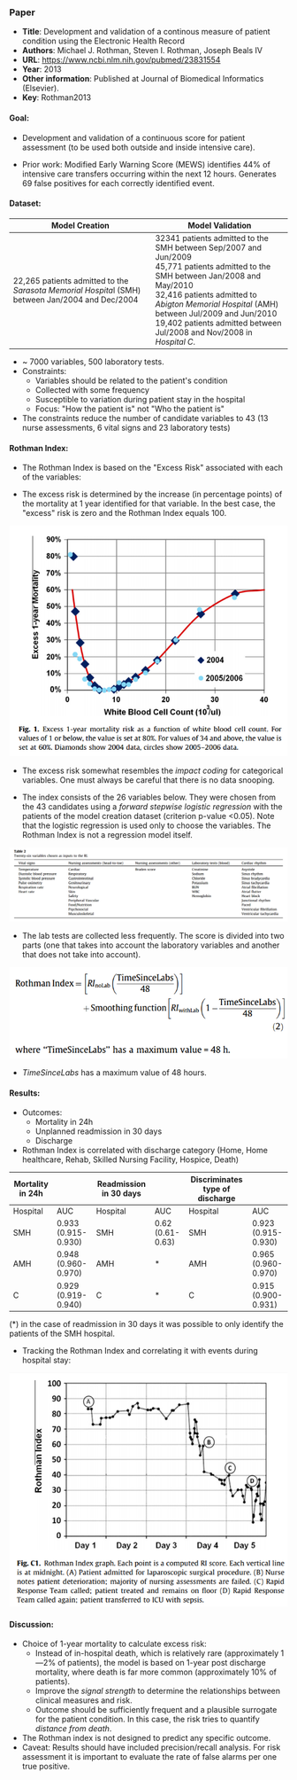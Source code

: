 ### Paper

+ **Title**: Development and validation of a continous measure of patient condition using the Electronic Health Record
+ **Authors**: Michael J. Rothman, Steven I. Rothman, Joseph Beals IV
+ **URL**: https://www.ncbi.nlm.nih.gov/pubmed/23831554
+ **Year**: 2013
+ **Other information**: Published at Journal of Biomedical Informatics (Elsevier).
+ **Key**: Rothman2013

#### Goal:
+ Development and validation of a continuous score for patient assessment (to be used both outside and inside intensive care).

+ Prior work: Modified Early Warning Score (MEWS) identifies 44% of intensive care transfers occurring within the next 12 hours. Generates 69 false positives for each correctly identified event.


#### Dataset:

Model Creation | Model Validation
---------------|------------------
22,265 patients admitted to the *Sarasota Memorial Hospita*l (SMH) between Jan/2004 and Dec/2004 | 32341 patients admitted to the SMH between Sep/2007 and Jun/2009 <br> 45,771 patients admitted to the SMH between Jan/2008 and May/2010 <br> 32,416 patients admitted to *Abigton Memorial Hospital* (AMH) between Jul/2009 and Jun/2010 <br> 19,402 patients admitted between Jul/2008 and Nov/2008 in *Hospital C*.

+ ~ 7000 variables, 500 laboratory tests.
+ Constraints:
  + Variables should be related to the patient's condition
  + Collected with some frequency
  + Susceptible to variation during patient stay in the hospital
  + Focus: "How the patient is" not "Who the patient is"
+ The constraints reduce the number of candidate variables to 43 (13 nurse assessments, 6 vital signs and 23 laboratory tests)

#### Rothman Index:

+ The Rothman Index is based on the "Excess Risk" associated with each of the variables:

+ The excess risk is determined by the increase (in percentage points) of the mortality at 1 year identified for that variable. In the best case, the "excess" risk is zero and the Rothman Index equals 100.

![Excess Risk](images/Rothman2013_excess.png?raw=true "Excess Risk")


+ The excess risk somewhat resembles the *impact coding* for categorical variables. One must always be careful that there is no data snooping.

+ The index consists of the 26 variables below. They were chosen from the 43 candidates using a *forward stepwise logistic regression* with the patients of the model creation dataset (criterion p-value <0.05). Note that the logistic regression is used only to choose the variables. The Rothman Index is not a regression model itself.

![Variables](images/Rothman2013_variables.png?raw=true "Variables used to derive Rothman Index")


+ The lab tests are collected less frequently. The score is divided into two parts (one that takes into account the laboratory variables and another that does not take into account).

![Formula](images/Rothman2013_formula.png?raw=true "Rothman Index Formula")

+ *TimeSinceLabs* has a maximum value of 48 hours.

#### Results:

+ Outcomes:
  + Mortality in 24h
  + Unplanned readmission in 30 days
  + Discharge
+ Rothman Index is correlated with discharge category (Home, Home healthcare, Rehab, Skilled Nursing Facility, Hospice, Death)

|Mortality in 24h || Readmission in 30 days || Discriminates type of discharge| | 
|-------------|-|-----------------------|-|------------------------|-------------------------------|
| Hospital|  AUC |  Hospital | AUC | Hospital | AUC|
|SMH | 0.933 <br> (0.915-0.930) | SMH | 0.62 <br> (0.61-0.63) | SMH | 0.923 <br> (0.915-0.930)|
|AMH | 0.948 <br> (0.960-0.970) | AMH | *|  AMH | 0.965 <br> (0.960-0.970)|
|C | 0.929 <br> (0.919-0.940) | C | *| C| 0.915 <br>  (0.900-0.931) |

(*) in the case of readmission in 30 days it was possible to only identify the patients of the SMH hospital.

+ Tracking the Rothman Index and correlating it with events during hospital stay:

![Evolution](images/Rothman2013_evolution.png?raw=true "Evolution of Rothman Index during patient stay")


#### Discussion:

+ Choice of 1-year mortality to calculate excess risk:
  + Instead of in-hospital death, which is relatively rare (approximately 1—2% of patients), the model is based on 1-year post discharge mortality, where death is far more common (approximately 10% of patients). 
  + Improve the *signal strength* to determine the relationships between clinical measures and risk.  
  + Outcome should be sufficiently frequent and a plausible surrogate for the patient condition. In this case, the risk tries to quantify *distance from death*. 
+ The Rothman index is not designed to predict any specific outcome.
+ Caveat: Results should have included precision/recall analysis. For risk assessment it is important to evaluate the rate of false alarms per one true positive.
